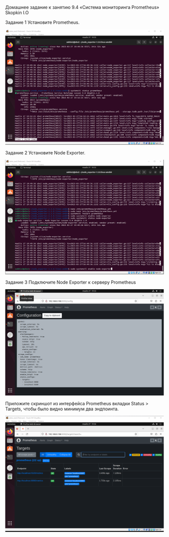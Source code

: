 Домашнее задание к занятию 9.4 «Система мониторинга Prometheus»  Skopkin I.O

Задание 1
Установите Prometheus.

![alt text](https://github.com/matiz86/git_hw-9-4/blob/main/Задание1.png)

Задание 2
Установите Node Exporter.

![alt text](https://github.com/matiz86/git_hw-9-4/blob/main/задание2.png)

Задание 3
Подключите Node Exporter к серверу Prometheus

![alt text](https://github.com/matiz86/git_hw-9-4/blob/main/Задание3.png)

Приложите скриншот из интерфейса Prometheus вкладки Status > Targets, чтобы было видно минимум два эндпоинта.

![alt text](https://github.com/matiz86/git_hw-9-4/blob/main/Задание4.png)
